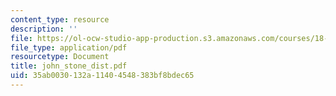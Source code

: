 ```yaml
---
content_type: resource
description: ''
file: https://ol-ocw-studio-app-production.s3.amazonaws.com/courses/18-996-random-matrix-theory-and-its-applications-spring-2004/35ab0030132a11404548383bf8bdec65_john_stone_dist.pdf
file_type: application/pdf
resourcetype: Document
title: john_stone_dist.pdf
uid: 35ab0030-132a-1140-4548-383bf8bdec65
---
```

